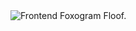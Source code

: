 <img src="https://cdn.foxochat.app/static/git/foxogram-frontend/title.png" alt="Frontend Foxogram Floof.">
